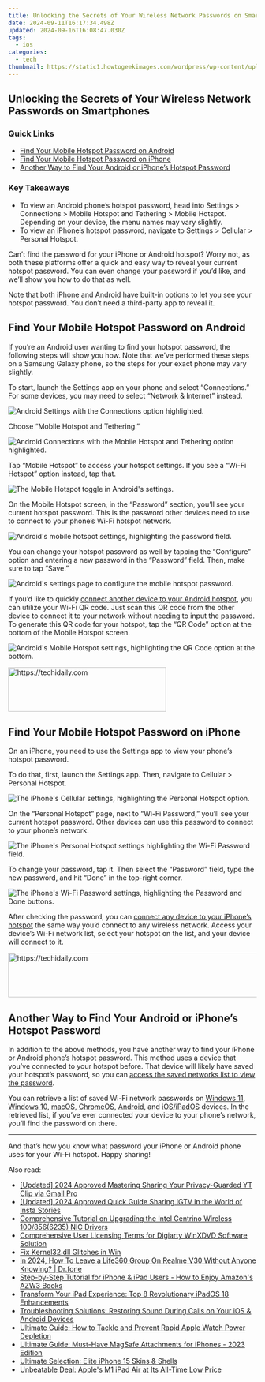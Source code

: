 ```yaml
---
title: Unlocking the Secrets of Your Wireless Network Passwords on Smartphones
date: 2024-09-11T16:17:34.498Z
updated: 2024-09-16T16:08:47.030Z
tags:
  - ios
categories:
  - tech
thumbnail: https://static1.howtogeekimages.com/wordpress/wp-content/uploads/2023/10/close-up-of-the-network-internet-settings-on-android.jpg
---
```


## Unlocking the Secrets of Your Wireless Network Passwords on Smartphones

### Quick Links

* [Find Your Mobile Hotspot Password on Android](https://pokemon-go-android.techidaily.com/in-2024-ultimate-guide-to-get-the-meltan-box-pokemon-go-for-realme-11-proplus-drfone-by-drfone-virtual-android/)
* [Find Your Mobile Hotspot Password on iPhone](https://facebook-video-share.techidaily.com/updated-in-2024-captivating-content-top-three-channel-growth-strategies/)
* [Another Way to Find Your Android or iPhone’s Hotspot Password](https://digital-screen-recording.techidaily.com/best-budget-gaming-accessories-keyboards-and-mice-under-99/)

### Key Takeaways

* To view an Android phone’s hotspot password, head into Settings > Connections > Mobile Hotspot and Tethering > Mobile Hotspot. Depending on your device, the menu names may vary slightly.
* To view an iPhone’s hotspot password, navigate to Settings > Cellular > Personal Hotspot.

 Can’t find the password for your iPhone or Android hotspot? Worry not, as both these platforms offer a quick and easy way to reveal your current hotspot password. You can even change your password if you’d like, and we’ll show you how to do that as well.

 Note that both iPhone and Android have built-in options to let you see your hotspot password. You don’t need a third-party app to reveal it.

##  Find Your Mobile Hotspot Password on Android

 If you’re an Android user wanting to find your hotspot password, the following steps will show you how. Note that we’ve performed these steps on a Samsung Galaxy phone, so the steps for your exact phone may vary slightly.

 To start, launch the Settings app on your phone and select “Connections.” For some devices, you may need to select “Network & Internet” instead.

![Android Settings with the Connections option highlighted.](https://static1.howtogeekimages.com/wordpress/wp-content/uploads/2023/10/1-android-settings-connections.png) 

 Choose “Mobile Hotspot and Tethering.”

![Android Connections with the Mobile Hotspot and Tethering option highlighted.](https://static1.howtogeekimages.com/wordpress/wp-content/uploads/2023/10/2-android-settings-mobile-hotspot.png) 

 Tap “Mobile Hotspot” to access your hotspot settings. If you see a “Wi-Fi Hotspot” option instead, tap that.

![The Mobile Hotspot toggle in Android's settings.](https://static1.howtogeekimages.com/wordpress/wp-content/uploads/2023/10/3-android-settings-mobile-hotspot-settings.png) 

 On the Mobile Hotspot screen, in the “Password” section, you’ll see your current hotspot password. This is the password other devices need to use to connect to your phone’s Wi-Fi hotspot network.

![Android's mobile hotspot settings, highlighting the password field.](https://static1.howtogeekimages.com/wordpress/wp-content/uploads/2023/10/4-android-mobile-hotspot-password.png) 

 You can change your hotspot password as well by tapping the “Configure” option and entering a new password in the “Password” field. Then, make sure to tap “Save.”

![Android's settings page to configure the mobile hotspot password.](https://static1.howtogeekimages.com/wordpress/wp-content/uploads/2023/10/5-android-change-mobile-hotspot-password.png) 

 If you’d like to quickly [connect another device to your Android hotspot](https://extra-support.techidaily.com/2024-approved-innovative-ways-to-remove-ssgnature-backdrops-fast/), you can utilize your Wi-Fi QR code. Just scan this QR code from the other device to connect it to your network without needing to input the password. To generate this QR code for your hotspot, tap the “QR Code” option at the bottom of the Mobile Hotspot screen.

![Android's Mobile Hotspot settings, highlighting the QR Code option at the bottom.](https://static1.howtogeekimages.com/wordpress/wp-content/uploads/2023/10/9-android-wi-fi-hotspot-qr-code.png) 

<!-- affiliate ads begin -->
<a href="https://bluettius.sjv.io/c/5597632/2139117/17108" target="_top" id="2139117">
  <img src="//a.impactradius-go.com/display-ad/17108-2139117" border="0" alt="https://techidaily.com" width="320" height="90"/>
</a>
<img height="0" width="0" src="https://bluettius.sjv.io/i/5597632/2139117/17108" style="position:absolute;visibility:hidden;" border="0" />
<!-- affiliate ads end -->

##  Find Your Mobile Hotspot Password on iPhone

 On an iPhone, you need to use the Settings app to view your phone’s hotspot password.

 To do that, first, launch the Settings app. Then, navigate to Cellular > Personal Hotspot.

![The iPhone's Cellular settings, highlighting the Personal Hotspot option.](https://static1.howtogeekimages.com/wordpress/wp-content/uploads/2023/10/10-iphone-personal-hotspot-settings.png) 

 On the “Personal Hotspot” page, next to “Wi-Fi Password,” you’ll see your current hotspot password. Other devices can use this password to connect to your phone’s network.

![The iPhone's Personal Hotspot settings highlighting the Wi-Fi Password field.](https://static1.howtogeekimages.com/wordpress/wp-content/uploads/2023/10/11-iphone-wi-fi-hotspot-password.PNG) 

 To change your password, tap it. Then select the “Password” field, type the new password, and hit “Done” in the top-right corner.

![The iPhone's Wi-Fi Password settings, highlighting the Password and Done buttons.](https://static1.howtogeekimages.com/wordpress/wp-content/uploads/2023/10/12-iphone-change-wi-fi-hotspot-password.PNG) 

 After checking the password, you can [connect any device to your iPhone’s hotspot](https://instagram-video-files.techidaily.com/2024-approved-elevate-your-content-top-10-must-use-hashtags-on-ig/) the same way you’d connect to any wireless network. Access your device’s Wi-Fi network list, select your hotspot on the list, and your device will connect to it.

<!-- affiliate ads begin -->
<a href="https://appsumo.8odi.net/c/5597632/2130890/7443" target="_top" id="2130890">
  <img src="//a.impactradius-go.com/display-ad/7443-2130890" border="0" alt="https://techidaily.com" width="728" height="90"/>
</a>
<img height="0" width="0" src="https://appsumo.8odi.net/i/5597632/2130890/7443" style="position:absolute;visibility:hidden;" border="0" />
<!-- affiliate ads end -->

##  Another Way to Find Your Android or iPhone’s Hotspot Password

 In addition to the above methods, you have another way to find your iPhone or Android phone’s hotspot password. This method uses a device that you’ve connected to your hotspot before. That device will likely have saved your hotspot’s password, so you can [access the saved networks list to view the password](https://hardware-updates.techidaily.com/guide-to-instantly-installing-hp-envy-n-5660-printingscanning-drivers/).

 You can retrieve a list of saved Wi-Fi network passwords on [Windows 11](https://win11.techidaily.com/boost-your-cmd-skills-with-these-20-must-learn-commands/), [Windows 10](https://extra-resources.techidaily.com/exploring-depth-and-shadow-in-ai-text-art/), [macOS](https://vimeo-videos.techidaily.com/2024-approved-the-digital-moguls-guide-to-vimeo-earnings-mastery/), [ChromeOS](https://win-amazing.techidaily.com/download-samsung-oem-android-debug-bridge-adb-drivers-free/), [Android](https://instagram-video-recordings.techidaily.com/updated-hashtag-wisdom-uncovering-the-best-tags-to-dominate-on-instagram/), and [iOS/iPadOS](https://youtube-zero.techidaily.com/24-boosting-visuals-mastering-youtubes-video-enhancement-tools/) devices. In the retrieved list, if you’ve ever connected your device to your phone’s network, you’ll find the password on there.

---

 And that’s how you know what password your iPhone or Android phone uses for your Wi-Fi hotspot. Happy sharing!

<ins class="adsbygoogle"
     style="display:block"
     data-ad-format="autorelaxed"
     data-ad-client="ca-pub-7571918770474297"
     data-ad-slot="1223367746"></ins>

<ins class="adsbygoogle"
     style="display:block"
     data-ad-client="ca-pub-7571918770474297"
     data-ad-slot="8358498916"
     data-ad-format="auto"
     data-full-width-responsive="true"></ins>

<span class="atpl-alsoreadstyle">Also read:</span>
<div><ul>
<li><a href="https://youtube-blog.techidaily.com/ed-2024-approved-mastering-sharing-your-privacy-guarded-yt-clip-via-gmail-pro/"><u>[Updated] 2024 Approved Mastering Sharing Your Privacy-Guarded YT Clip via Gmail Pro</u></a></li>
<li><a href="https://instagram-clips.techidaily.com/updated-2024-approved-quick-guide-sharing-igtv-in-the-world-of-insta-stories/"><u>[Updated] 2024 Approved Quick Guide Sharing IGTV in the World of Insta Stories</u></a></li>
<li><a href="https://win-amazing.techidaily.com/comprehensive-tutorial-on-upgrading-the-intel-centrino-wireless-1008566235-nic-drivers/"><u>Comprehensive Tutorial on Upgrading the Intel Centrino Wireless 100/856(6235) NIC Drivers</u></a></li>
<li><a href="https://vp-tips.techidaily.com/comprehensive-user-licensing-terms-for-digiarty-winxdvd-software-solution/"><u>Comprehensive User Licensing Terms for Digiarty WinXDVD Software Solution</u></a></li>
<li><a href="https://common-error.techidaily.com/fix-kernel32dll-glitches-in-win/"><u>Fix Kernel32.dll Glitches in Win</u></a></li>
<li><a href="https://location-social.techidaily.com/in-2024-how-to-leave-a-life360-group-on-realme-v30-without-anyone-knowing-drfone-by-drfone-virtual-android/"><u>In 2024, How To Leave a Life360 Group On Realme V30 Without Anyone Knowing? | Dr.fone</u></a></li>
<li><a href="https://tech-hub.techidaily.com/step-by-step-tutorial-for-iphone-and-ipad-users-how-to-enjoy-amazons-azw3-books/"><u>Step-by-Step Tutorial for iPhone & iPad Users - How to Enjoy Amazon's AZW3 Books</u></a></li>
<li><a href="https://os-tips.techidaily.com/transform-your-ipad-experience-top-8-revolutionary-ipados-18-enhancements/"><u>Transform Your iPad Experience: Top 8 Revolutionary iPadOS 18 Enhancements</u></a></li>
<li><a href="https://os-tips.techidaily.com/troubleshooting-solutions-restoring-sound-during-calls-on-your-ios-and-android-devices/"><u>Troubleshooting Solutions: Restoring Sound During Calls on Your iOS & Android Devices</u></a></li>
<li><a href="https://os-tips.techidaily.com/ultimate-guide-how-to-tackle-and-prevent-rapid-apple-watch-power-depletion/"><u>Ultimate Guide: How to Tackle and Prevent Rapid Apple Watch Power Depletion</u></a></li>
<li><a href="https://os-tips.techidaily.com/ultimate-guide-must-have-magsafe-attachments-for-iphones-2023-edition/"><u>Ultimate Guide: Must-Have MagSafe Attachments for iPhones - 2023 Edition</u></a></li>
<li><a href="https://os-tips.techidaily.com/ultimate-selection-elite-iphone-15-skins-and-shells/"><u>Ultimate Selection: Elite iPhone 15 Skins & Shells</u></a></li>
<li><a href="https://os-tips.techidaily.com/unbeatable-deal-apples-m1-ipad-air-at-its-all-time-low-price/"><u>Unbeatable Deal: Apple's M1 iPad Air at Its All-Time Low Price</u></a></li>
</ul></div>

